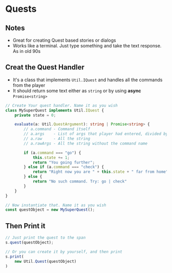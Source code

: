 # Quests

## Notes
* Great for creating Quest based stories or dialogs
* Works like a terminal. Just type something and take the text response. As in old 90s

## Creat the Quest Handler
* It's a class that implements `Util.IQuest` and handles all the commands from the player
* It should return some text either as `string` or by using __async__ `Promise<string>`
```ts
// Create Your quest handler. Name it as you wish
class MySuperQuest implements Util.IQuest {
	private state = 0;

	evaluate(a: Util.QuestArgument): string | Promise<string> {
		// a.command - Command itself
		// a.args    - List of args that player had entered, divided by a space
		// a.raw     - All the string
		// a.rawArgs - All the string without the command name

		if (a.command === "go") {
			this.state += 1;
			return "You going further";
		} else if (a.command === "check") {
			return "Right now you are " + this.state + " far from home";
		} else {
			return "No such command. Try: go | check"
		}
	}
}

// Now instantiate that. Name it as you wish
const questObject = new MySuperQuest();
```

## Then Print it
```ts
// Just print the quest to the span
s.quest(questObject);

// Or you can create it by yourself, and then print
s.print(
	new Util.Quest(questObject)
)
```